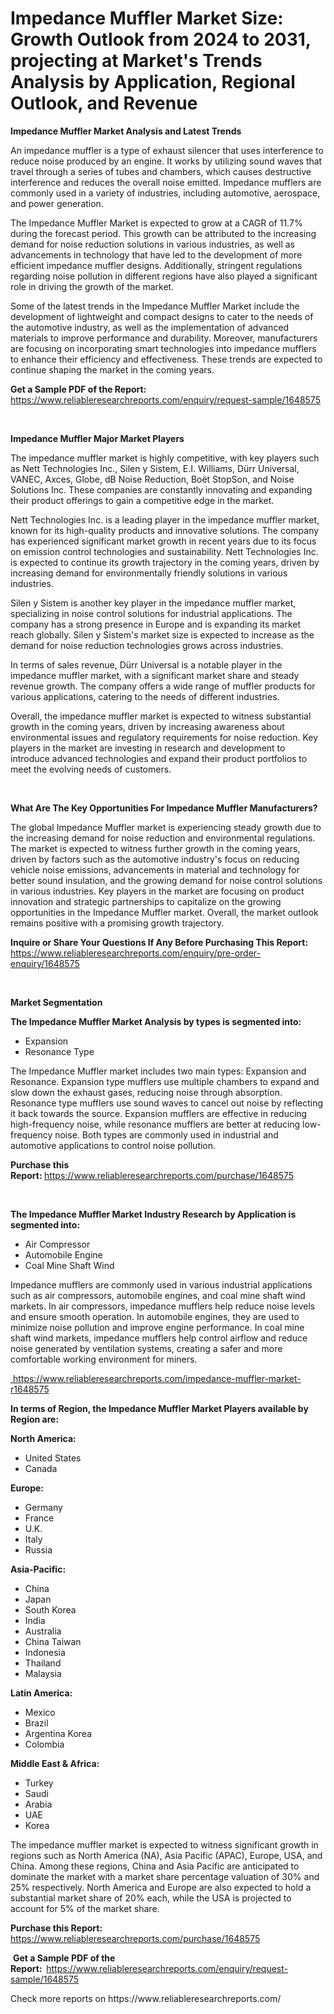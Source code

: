<p><h1>Impedance Muffler Market Size: Growth Outlook from 2024 to 2031, projecting at Market's Trends Analysis by Application, Regional Outlook, and Revenue</h1></p><p><strong>Impedance Muffler Market Analysis and Latest Trends</strong></p>
<p><p>An impedance muffler is a type of exhaust silencer that uses interference to reduce noise produced by an engine. It works by utilizing sound waves that travel through a series of tubes and chambers, which causes destructive interference and reduces the overall noise emitted. Impedance mufflers are commonly used in a variety of industries, including automotive, aerospace, and power generation.</p><p>The Impedance Muffler Market is expected to grow at a CAGR of 11.7% during the forecast period. This growth can be attributed to the increasing demand for noise reduction solutions in various industries, as well as advancements in technology that have led to the development of more efficient impedance muffler designs. Additionally, stringent regulations regarding noise pollution in different regions have also played a significant role in driving the growth of the market.</p><p>Some of the latest trends in the Impedance Muffler Market include the development of lightweight and compact designs to cater to the needs of the automotive industry, as well as the implementation of advanced materials to improve performance and durability. Moreover, manufacturers are focusing on incorporating smart technologies into impedance mufflers to enhance their efficiency and effectiveness. These trends are expected to continue shaping the market in the coming years.</p></p>
<p><strong>Get a Sample PDF of the Report:&nbsp;</strong> <a href="https://www.reliableresearchreports.com/enquiry/request-sample/1648575">https://www.reliableresearchreports.com/enquiry/request-sample/1648575</a></p>
<p>&nbsp;</p>
<p><strong>Impedance Muffler Major Market Players</strong></p>
<p><p>The impedance muffler market is highly competitive, with key players such as Nett Technologies Inc., Silen y Sistem, E.I. Williams, Dürr Universal, VANEC, Axces, Globe, dB Noise Reduction, Boët StopSon, and Noise Solutions Inc. These companies are constantly innovating and expanding their product offerings to gain a competitive edge in the market.</p><p>Nett Technologies Inc. is a leading player in the impedance muffler market, known for its high-quality products and innovative solutions. The company has experienced significant market growth in recent years due to its focus on emission control technologies and sustainability. Nett Technologies Inc. is expected to continue its growth trajectory in the coming years, driven by increasing demand for environmentally friendly solutions in various industries.</p><p>Silen y Sistem is another key player in the impedance muffler market, specializing in noise control solutions for industrial applications. The company has a strong presence in Europe and is expanding its market reach globally. Silen y Sistem's market size is expected to increase as the demand for noise reduction technologies grows across industries.</p><p>In terms of sales revenue, Dürr Universal is a notable player in the impedance muffler market, with a significant market share and steady revenue growth. The company offers a wide range of muffler products for various applications, catering to the needs of different industries.</p><p>Overall, the impedance muffler market is expected to witness substantial growth in the coming years, driven by increasing awareness about environmental issues and regulatory requirements for noise reduction. Key players in the market are investing in research and development to introduce advanced technologies and expand their product portfolios to meet the evolving needs of customers.</p></p>
<p>&nbsp;</p>
<p><strong>What Are The Key Opportunities For Impedance Muffler Manufacturers?</strong></p>
<p><p>The global Impedance Muffler market is experiencing steady growth due to the increasing demand for noise reduction and environmental regulations. The market is expected to witness further growth in the coming years, driven by factors such as the automotive industry's focus on reducing vehicle noise emissions, advancements in material and technology for better sound insulation, and the growing demand for noise control solutions in various industries. Key players in the market are focusing on product innovation and strategic partnerships to capitalize on the growing opportunities in the Impedance Muffler market. Overall, the market outlook remains positive with a promising growth trajectory.</p></p>
<p><strong>Inquire or Share Your Questions If Any Before Purchasing This Report:</strong> <a href="https://www.reliableresearchreports.com/enquiry/pre-order-enquiry/1648575">https://www.reliableresearchreports.com/enquiry/pre-order-enquiry/1648575</a></p>
<p>&nbsp;</p>
<p><strong>Market Segmentation</strong></p>
<p><strong>The Impedance Muffler Market Analysis by types is segmented into:</strong></p>
<p><ul><li>Expansion</li><li>Resonance Type</li></ul></p>
<p><p>The Impedance Muffler market includes two main types: Expansion and Resonance. Expansion type mufflers use multiple chambers to expand and slow down the exhaust gases, reducing noise through absorption. Resonance type mufflers use sound waves to cancel out noise by reflecting it back towards the source. Expansion mufflers are effective in reducing high-frequency noise, while resonance mufflers are better at reducing low-frequency noise. Both types are commonly used in industrial and automotive applications to control noise pollution.</p></p>
<p><strong>Purchase this Report:&nbsp;</strong><a href="https://www.reliableresearchreports.com/purchase/1648575">https://www.reliableresearchreports.com/purchase/1648575</a></p>
<p>&nbsp;</p>
<p><strong>The Impedance Muffler Market Industry Research by Application is segmented into:</strong></p>
<p><ul><li>Air Compressor</li><li>Automobile Engine</li><li>Coal Mine Shaft Wind</li></ul></p>
<p><p>Impedance mufflers are commonly used in various industrial applications such as air compressors, automobile engines, and coal mine shaft wind markets. In air compressors, impedance mufflers help reduce noise levels and ensure smooth operation. In automobile engines, they are used to minimize noise pollution and improve engine performance. In coal mine shaft wind markets, impedance mufflers help control airflow and reduce noise generated by ventilation systems, creating a safer and more comfortable working environment for miners.</p></p>
<p><a href="https://www.reliableresearchreports.com/impedance-muffler-market-r1648575">&nbsp;https://www.reliableresearchreports.com/impedance-muffler-market-r1648575</a></p>
<p><strong>In terms of Region, the Impedance Muffler Market Players available by Region are:</strong></p>
<p>
    <p> <strong> North America: </strong>
        <ul>
            <li>United States</li>
            <li>Canada</li>
        </ul>
        </p> 
    <p> <strong> Europe: </strong>
        <ul>
            <li>Germany</li>
            <li>France</li>
            <li>U.K.</li>
            <li>Italy</li>
            <li>Russia</li>
        </ul>
        </p> 
    <p> <strong> Asia-Pacific: </strong>
        <ul>
            <li>China</li>
            <li>Japan</li>
            <li>South Korea</li>
            <li>India</li>
            <li>Australia</li>
            <li>China Taiwan</li>
            <li>Indonesia</li>
            <li>Thailand</li>
            <li>Malaysia</li>
        </ul>
        </p> 
    <p> <strong> Latin America: </strong>
        <ul>
            <li>Mexico</li>
            <li>Brazil</li>
            <li>Argentina Korea</li>
            <li>Colombia</li>
        </ul>
        </p> 
    <p> <strong> Middle East & Africa: </strong>
        <ul>
            <li>Turkey</li>
            <li>Saudi</li>
            <li>Arabia</li>
            <li>UAE</li>
            <li>Korea</li>
        </ul>
    </p>
    </p>
<p><p>The impedance muffler market is expected to witness significant growth in regions such as North America (NA), Asia Pacific (APAC), Europe, USA, and China. Among these regions, China and Asia Pacific are anticipated to dominate the market with a market share percentage valuation of 30% and 25% respectively. North America and Europe are also expected to hold a substantial market share of 20% each, while the USA is projected to account for 5% of the market share.</p></p>
<p><strong>Purchase this Report: </strong><a href="https://www.reliableresearchreports.com/purchase/1648575">https://www.reliableresearchreports.com/purchase/1648575</a></p>
<p>&nbsp;<strong>Get a Sample PDF of the Report:&nbsp;&nbsp;</strong><a href="https://www.reliableresearchreports.com/enquiry/request-sample/1648575">https://www.reliableresearchreports.com/enquiry/request-sample/1648575</a></p>
<p><strong></strong></p>
<p>Check more reports on https://www.reliableresearchreports.com/</p>